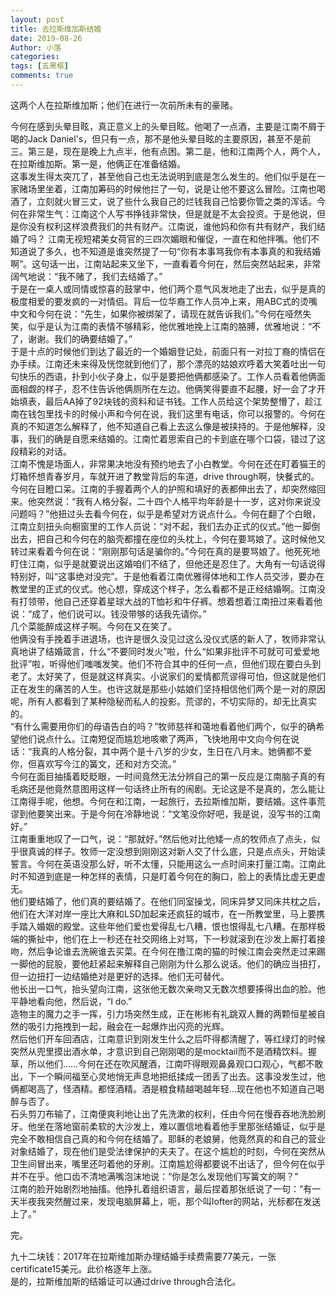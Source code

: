 ```yaml
---
layout: post
title: 去拉斯维加斯结婚
date: 2019-08-26
Author: 小落
categories: 
tags: [五黑框]
comments: true
--- 
```



这两个人在拉斯维加斯；他们在进行一次前所未有的豪赌。<br>


今何在感到头晕目眩，真正意义上的头晕目眩。他喝了一点酒，主要是江南不屑于喝的Jack Daniel's，但只有一点，那不是他头晕目眩的主要原因，甚至不是前三。第三是，现在是晚上九点半，他有点困。第二是，他和江南两个人，两个人，在拉斯维加斯。第一是，他俩正在准备结婚。<br>
这事发生得太突兀了，甚至他自己也无法说明到底是怎么发生的。他们似乎是在一家赌场里坐着，江南加筹码的时候他拦了一句，说是让他不要这么冒险。江南也喝酒了，立刻就火冒三丈，说了些什么我自己的烂钱我自己恰要你管之类的浑话。今何在非常生气：江南这个人写书挣钱非常快，但是就是不太会投资。于是他说，但是你没有权利这样浪费我们的共有财产。江南说，谁他妈和你有共有财产，我们结婚了吗？ 江南无视短裙美女荷官的三四次媚眼和催促，一直在和他拌嘴。他们不知道说了多久，也不知道是谁突然提了一句“你有本事骂我你有本事真的和我结婚啊”。这句话一出，江南站起来又坐下，一直看着今何在，然后突然站起来，非常阔气地说：“我不赌了，我们去结婚了。”<br>
于是在一桌人或同情或惊喜的鼓掌中，他们两个意气风发地走了出去，似乎是真的极度相爱的要发疯的一对情侣。背后一位华裔工作人员冲上来，用ABC式的烫嘴中文和今何在说：“先生，如果你被绑架了，请现在就告诉我们。”今何在哑然失笑，似乎是认为江南的表情不够精彩，他优雅地挽上江南的胳膊，优雅地说：“不了，谢谢。我们的确要结婚了。”<br>
于是十点的时候他们到达了最近的一个婚姻登记处，前面只有一对拉丁裔的情侣在办手续。江南还未来得及恍惚就到他们了，那个漂亮的姑娘欢呼着大笑着吐出一句句快乐的西语，扑到小伙子身上，似乎是要把他俩都感染了。工作人员看着他俩面面相觑的样子，忍不住告诉他俩厕所在左边。他俩笑得要直不起腰，好一会了才开始填表，最后AA掉了92块钱的资料和证书钱。工作人员给这个架势整懵了，趁江南在钱包里找卡的时候小声和今何在说，我们这里有电话，你可以报警的。今何在真的不知道怎么解释了，他不知道自己看上去这么像是被挟持的。于是他解释，没事，我们的确是自愿来结婚的。江南忙着思索自己的卡到底在哪个口袋，错过了这段精彩的对话。<br>
江南不愧是场面人，非常果决地没有预约地去了小白教堂。今何在还在盯着猫王的灯箱怀想青春岁月，车就开进了教堂背后的车道，drive through啊，快餐式的。今何在目瞪口呆。江南的手握着两个人的护照和填好的表都伸出去了，却突然缩回来。他突然说：“我有人格分裂，二十四个人格平均年龄是十一岁，这对你来说没问题吗？”他扭过头去看今何在，似乎是希望对方说点什么。今何在翻了个白眼，江南立刻扭头向橱窗里的工作人员说：“对不起，我们去办正式的仪式。”他一脚倒出去，把自己和今何在的脑壳都撞在座位的头枕上，今何在要骂娘了。这时候他又转过来看着今何在说：“刚刚那句话是骗你的。”今何在真的是要骂娘了。他死死地盯住江南，似乎是就要说出这婚咱们不结了，但他还是忍住了。大角有一句话说得特别好，叫“这事绝对没完”。于是他看着江南优雅得体地和工作人员交涉，要办在教堂里的正式的仪式。他心想，穿成这个样子，怎么看都不是正经结婚啊。江南没有打领带，他自己还穿着星球大战的T恤衫和牛仔裤。想着想着江南扭过来看着他说：“成了，他们说可以。钱没带够的话我先请你。”<br>
几个菜能醉成这样子啊。今何在又在笑了。<br>
他俩没有手挽着手进退场，也许是很久没见过这么没仪式感的新人了，牧师非常认真地讲了结婚箴言，什么“不要同时发火”啦，什么“如果非批评不可就可可爱爱地批评”啦，听得他们嗤嗤发笑。他们不符合其中的任何一点，但他们现在要白头到老了。太好笑了，但是就这样真实。小说家们的爱情都荒谬得可怕，但这就是他们正在发生的痛苦的人生。也许这就是那些小姑娘们坚持相信他们两个是一对的原因呢，所有人都看到了某种隐秘而私人的投影。荒谬的，不切实际的，却无比真实的。<br>
“有什么需要用你们的母语告白的吗？”牧师慈祥和蔼地看着他们两个，似乎的确希望他们说点什么。江南短促而尴尬地咳嗽了两声，飞快地用中文向今何在说话：“我真的人格分裂，其中两个是十八岁的少女，生日在八月末。她俩都不爱你，但喜欢写今江的簧文，还和对方交流。”<br>
今何在面目抽搐着眨眨眼，一时间竟然无法分辨自己的第一反应是江南脑子真的有毛病还是他竟然意图用这样一句话终止所有的闹剧。无论这是不是真的，怎么能让江南得手呢，他想。今何在和江南，一起旅行，去拉斯维加斯，要结婚。这件事荒谬到他要笑出来。于是今何在冷静地说：“文笔没你好吧，我是说，没写书的江南好。”<br>
江南重重地叹了一口气，说：“那就好。”然后他对比他矮一点的牧师点了点头，似乎很真诚的样子。牧师一定没想到刚刚这对新人交了什么底，只是点点头，开始读誓言。今何在英语没那么好，听不太懂，只能用这么一点时间来打量江南。江南此时不知道到底是一种怎样的表情，只是盯着今何在的胸口，脸上的表情比虚无更虚无。<br>
他们要结婚了，他们真的要结婚了。在他们同室操戈，同床异梦又同床共枕之后，他们在大洋对岸一座比大麻和LSD加起来还疯狂的城市，在一所教堂里，马上要携手踏入婚姻的殿堂。这些年他们爱也爱得乱七八糟，恨也恨得乱七八糟。在那样极端的撕扯中，他们在上一秒还在社交网络上对骂，下一秒就滚到在沙发上厮打着接吻，然后争论谁去洗碗谁去买菜。在今何在撸江南的猫的时候江南会突然走过来踢一脚他的屁股，要他赶紧起来解释自己刚刚为什么那么说话。他们的确应当扭打，但一边扭打一边结婚绝对是更好的选择。他们无可替代。<br>
他长出一口气，抬头望向江南，这张他无数次亲吻又无数次想要揍得出血的脸。他平静地看向他，然后说，“I do.”<br>
造物主的魔力之手一挥，引力场突然生成，正在彬彬有礼跳双人舞的两颗恒星被自然的吸引力拖拽到一起，融会在一起爆炸出闪亮的光辉。<br>
然后他们开车回酒店，江南意识到刚发生什么之后吓得都清醒了，等红绿灯的时候突然从兜里摸出酒水单，才意识到自己刚刚喝的是mocktail而不是酒精饮料。握草，所以他们……今何在还在吹风醒酒，江南吓得眼观鼻鼻观口口观心，气都不敢出，下一个瞬间福至心灵地悄无声息地把纸揉成一团丢了出去。这事没发生过，他俩都喝高了，怪酒精。都怪酒精。酒是粮食精越喝越年轻…现在他也不知道自己喝醉与否了。<br>
石头剪刀布输了，江南便爽利地让出了先洗漱的权利，任由今何在慢吞吞地洗脸刷牙。他坐在落地窗前柔软的大沙发上，难以置信地看着他手里那张结婚证，似乎是完全不敢相信自己真的和今何在结婚了。耶稣的老娘舅，他竟然真的和自己的营业对象结婚了，现在他们是受法律保护的夫夫了。在这个尴尬的时刻，今何在突然从卫生间冒出来，嘴里还叼着他的牙刷。江南尴尬得都要说不出话了，但今何在似乎并不在乎。他口齿不清地满嘴泡沫地说：“你是怎么发现他们写簧文的啊？”<br>
江南的脸开始剧烈地抽搐。他挣扎着组织语言，最后捏着那张纸说了一句：“有一天半夜我突然醒过来，发现电脑屏幕上，呃，那个叫lofter的网站，光标都在发送上了。”<br>

完。<br>

九十二块钱：2017年在拉斯维加斯办理结婚手续费需要77美元，一张certificate15美元。此价格逐年上涨。<br>
是的，拉斯维加斯的结婚证可以通过drive through合法化。

